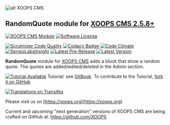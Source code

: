 ![alt XOOPS CMS](https://xoops.org/images/logoXoops4GithubRepository.png)
## RandomQuote module for [XOOPS CMS 2.5.8+](https://xoops.org)
[![XOOPS CMS Module](https://img.shields.io/badge/XOOPS%20CMS-Module-blue.svg)](https://xoops.org)
[![Software License](https://img.shields.io/badge/license-GPL-brightgreen.svg?style=flat)](LICENSE)
 
[![Scrutinizer Code Quality](https://img.shields.io/scrutinizer/g/mambax7/randomquote.svg?style=flat)](https://scrutinizer-ci.com/g/mambax7/randomquote/?branch=master)
[![Codacy Badge](https://api.codacy.com/project/badge/grade/2d27c0023ee54f0b9ba2b5d17a68b2a5)](https://www.codacy.com/app/mambax7/randomquote)
[![Code Climate](https://img.shields.io/codeclimate/github/mambax7/randomquote.svg?style=flat)](https://codeclimate.com/github/mambax7/randomquote)
[![SensioLabsInsight](https://insight.sensiolabs.com/projects/bb99aca9-fd51-49e9-98ae-6fd9f51bc7a9/mini.png)](https://insight.sensiolabs.com/projects/bb99aca9-fd51-49e9-98ae-6fd9f51bc7a9)
[![Latest Pre-Release](https://img.shields.io/github/tag/XoopsModules25x/randomquote.svg?style=flat)](https://github.com/XoopsModules25x/randomquote/tags/)
[![Latest Version](https://img.shields.io/github/release/XoopsModules25x/randomquote.svg?style=flat)](https://github.com/XoopsModules25x/randomquote/releases/)

**RandomQuote** module for [XOOPS CMS](https://xoops.org) adds a block that show a random quote. The quotes are added/edited/deleted in the Admin section.

[![Tutorial Available](https://xoops.org/images/tutorial-available-blue.svg)](https://www.gitbook.com/book/xoops/randomquote-tutorial/) Tutorial: see [GitBook](https://www.gitbook.com/book/xoops/randomquote-tutorial/).
To contribute to the Tutorial, [fork it on GitHub](https://github.com/XoopsDocs/randomquote-tutorial)

[![Translations on Transifex](https://xoops.org/images/translations-transifex-blue.svg)](https://www.transifex.com/xoops) 

Please visit us on  [https://xoops.org](https://xoops.org)

Current and upcoming "next generation" versions of XOOPS CMS are being crafted on GitHub at: https://github.com/XOOPS
